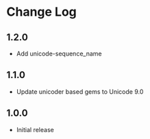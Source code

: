 # Change Log

## 1.2.0

- Add unicode-sequence_name

## 1.1.0

- Update unicoder based gems to Unicode 9.0

## 1.0.0

- Initial release
